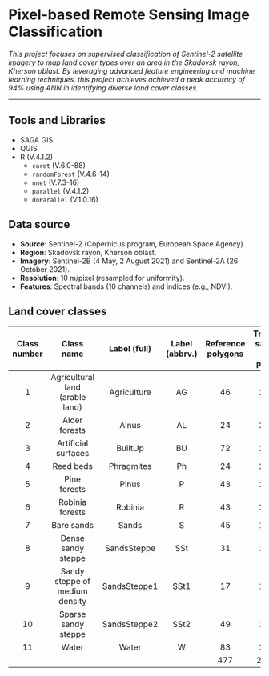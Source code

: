 # Pixel-based Remote Sensing Image Classification

*This project focuses on supervised classification of Sentinel-2 satellite imagery to map land cover types over an area in the Skadovsk rayon, Kherson oblast. By leveraging advanced feature engineering and machine learning techniques, this project achieves achieved a peak accuracy of 94% using ANN in identifying diverse land cover classes.*

---

## Tools and Libraries

- SAGA GIS
- QGIS
- R (V.4.1.2)
	- `caret` (V.6.0-88)
	- `randomForest` (V.4.6-14)
	- `nnet` (V.7.3-16)
	- `parallel` (V.4.1.2) 
	- `doParallel` (V.1.0.16)

## Data source

- **Source**: Sentinel-2 (Copernicus program, European Space Agency)
- **Region**: Skadovsk rayon, Kherson oblast.
- **Imagery**: Sentinel-2B (4 May, 2 August 2021) and Sentinel-2A (26 October 2021).
- **Resolution**: 10 m/pixel (resampled for uniformity).
- **Features**: Spectral bands (10 channels) and indices (e.g., NDVI).

## Land cover classes

| Class number |           Class name            | Label (full) | Label (abbrv.) | Reference polygons | Training sample <br>(# of pixels) | Test sample <br>(# of pixels) | Total |
| :----------: | :-----------------------------: | :----------: | :------------: | :----------------: | :-------------------------------: | :---------------------------: | :---: |
|      1       | Agricultural land (arable land) | Agriculture  |       AG       |         46         |               2261                |              969              | 3230  |
|      2       |          Alder forests          |    Alnus     |       AL       |         24         |               2649                |             1134              | 3783  |
|      3       |       Artificial surfaces       |   BuiltUp    |       BU       |         72         |               2309                |              989              | 3298  |
|      4       |            Reed beds            |  Phragmites  |       Ph       |         24         |               2224                |              953              | 3177  |
|      5       |          Pine forests           |    Pinus     |       P        |         43         |               2401                |             1029              | 3430  |
|      6       |         Robinia forests         |   Robinia    |       R        |         43         |               2527                |             1083              | 3610  |
|      7       |           Bare sands            |    Sands     |       S        |         45         |               1622                |              695              | 2317  |
|      8       |       Dense sandy steppe        | SandsSteppe  |      SSt       |         31         |               1461                |              625              | 2086  |
|      9       | Sandy steppe of medium density  | SandsSteppe1 |      SSt1      |         17         |               1959                |              839              | 2798  |
|      10      |       Sparse sandy steppe       | SandsSteppe2 |      SSt2      |         49         |               1770                |              758              | 2528  |
|      11      |              Water              |    Water     |       W        |         83         |               2476                |             1060              | 3536  |
|              |                                 |              |                |        477         |               23659               |             10134             | 33793 |

